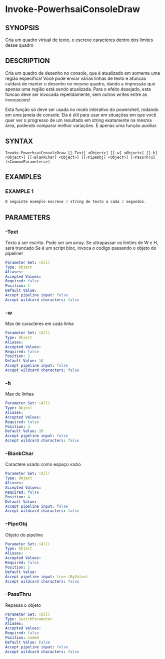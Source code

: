 ﻿---
external help file: powershai-help.xml
schema: 2.0.0
powershai: true
---

# Invoke-PowerhsaiConsoleDraw

## SYNOPSIS <!--!= @#Synop !-->
Cria um quadro virtual de texto, e escreve caracteres dentro dos limites desse quadro

## DESCRIPTION <!--!= @#Desc !-->
Cria um quadro de desenho no console, que é atualizado em somente uma região específica!
Você pode enviar várias linhas de texto e afuncao cuidará de manter o desenho no mesmo quadro, dando a impressão que apenas uma região está sendo atualizada.
Para o efeito desejado, esta funcao deve ser invocada repetidamente, sem outros writes entre as invocacoes!

Esta função só deve ser usada no modo interativo do powershell, rodando em uma janela de console.
Ela é útil para usar em situações em que você quer ver o progresso de um resultado em string exatamente na mesma área, podendo comparar melhor variações.
É apenas uma função auxiliar.

## SYNTAX <!--!= @#Syntax !-->

```
Invoke-PowerhsaiConsoleDraw [[-Text] <Object>] [[-w] <Object>] [[-h] <Object>] [[-BlankChar] <Object>] [[-PipeObj] <Object>] [-PassThru] [<CommonParameters>]
```

## EXAMPLES <!--!= @#Ex !-->

### EXAMPLE 1
```powershell
O seguinte exemplo escreve 3 string de texto a cada 2 segundos.
```


## PARAMETERS <!--!= @#Params !-->

### -Text
Texto a ser escrito. Pode ser um array. Se ultrapassar os limties de W e H, será truncado 
Se é um script bloc, invoca o codigo passando o objeto do pipeline!

```yml
Parameter Set: (All)
Type: Object
Aliases: 
Accepted Values: 
Required: false
Position: 1
Default Value: 
Accept pipeline input: false
Accept wildcard characters: false
```

### -w
Max de caracteres em cada linha

```yml
Parameter Set: (All)
Type: Object
Aliases: 
Accepted Values: 
Required: false
Position: 2
Default Value: 10
Accept pipeline input: false
Accept wildcard characters: false
```

### -h
Max de linhas

```yml
Parameter Set: (All)
Type: Object
Aliases: 
Accepted Values: 
Required: false
Position: 3
Default Value: 10
Accept pipeline input: false
Accept wildcard characters: false
```

### -BlankChar
Caractere usado como espaço vazio

```yml
Parameter Set: (All)
Type: Object
Aliases: 
Accepted Values: 
Required: false
Position: 4
Default Value: 
Accept pipeline input: false
Accept wildcard characters: false
```

### -PipeObj
Objeto do pipeline

```yml
Parameter Set: (All)
Type: Object
Aliases: 
Accepted Values: 
Required: false
Position: 5
Default Value: 
Accept pipeline input: true (ByValue)
Accept wildcard characters: false
```

### -PassThru
Repassa o objeto

```yml
Parameter Set: (All)
Type: SwitchParameter
Aliases: 
Accepted Values: 
Required: false
Position: named
Default Value: False
Accept pipeline input: false
Accept wildcard characters: false
```